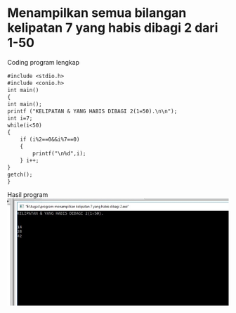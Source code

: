 # Menampilkan semua bilangan kelipatan 7 yang habis dibagi 2 dari 1-50


Coding program lengkap

    #include <stdio.h>
    #include <conio.h>
    int main()
    {
    int main();
    printf ("KELIPATAN & YANG HABIS DIBAGI 2(1=50).\n\n");
    int i=7;
    while(i<50)
    {
        if (i%2==0&&i%7==0)
        {
            printf("\n%d",i);
        } i++;
    }
    getch();
    }


Hasil program
![img](https://raw.githubusercontent.com/MUTIARAIZMI/Menampilkan-semua-bilangan-kelipatan-7-yang-habis-dibagi-2-dari-1-50/master/bilangan%20kellipatan%207%20yang%20habis%20dibagi%202%20dari%201-50.jpg)
